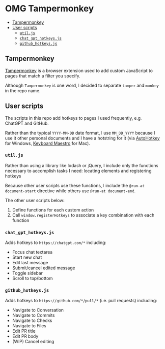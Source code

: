 # OMG Tampermonkey

- [Tampermonkey](#tampermonkey)
- [User scripts](#user-scripts)
  - [`util.js`](#utiljs)
  - [`chat_gpt_hotkeys.js`](#chat_gpt_hotkeysjs)
  - [`github_hotkeys.js`](#github_hotkeysjs)

## Tampermonkey

[Tampermonkey](https://www.tampermonkey.net/) is a browser extension used to add custom JavaScript to pages that match a filter you specify.

Although `Tampermonkey` is one word, I decided to separate `tamper` and `monkey` in the repo name.

## User scripts

The scripts in this repo add hotkeys to pages I used frequently, e.g. ChatGPT and GitHub.

Rather than the typical `YYYY-MM-DD` date format, I use `MM_DD_YYYY` because I use it other personal documents and I have a hotstring for it (via [AutoHotkey](https://autohotkey.com/) for Windows, [Keyboard Maestro](https://www.keyboardmaestro.com/) for Mac).

### `util.js`

Rather than using a library like lodash or jQuery, I include only the functions necessary to accomplish tasks I need: locating elements and registering hotkeys

Because other user scripts use these functions, I include the `@run-at document-start` directive while others use `@run-at document-end`.

The other user scripts below:

1. Define functions for each custom action
2. Call `window.registerHotkeys` to associate a key combination with each function

### `chat_gpt_hotkeys.js`

Adds hotkeys to `https://chatgpt.com/*` including:

- Focus chat textarea
- Start new chat
- Edit last message
- Submit/cancel edited message
- Toggle sidebar
- Scroll to top/bottom

### `github_hotkeys.js`

Adds hotkeys to `https://github.com/*/pull/*` (i.e. pull requests) including:

- Navigate to Conversation
- Navigate to Commits
- Navigate to Checks
- Navigate to Files
- Edit PR title
- Edit PR body
- (WIP) Cancel editing

